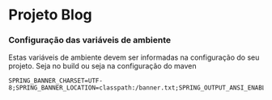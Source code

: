 # Projeto Blog

### Configuração das variáveis de ambiente
Estas variáveis de ambiente devem ser informadas na configuração do seu projeto.
Seja no build ou seja na configuração do maven

```
SPRING_BANNER_CHARSET=UTF-8;SPRING_BANNER_LOCATION=classpath:/banner.txt;SPRING_OUTPUT_ANSI_ENABLE=always
```

